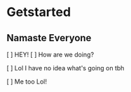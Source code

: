 # Getstarted

## Namaste Everyone

[ ] HEY!
[ ] How are we doing?


[ ] Lol I have no idea what's going on tbh

[ ] Me too Lol!
